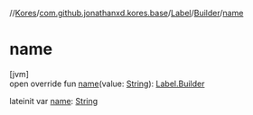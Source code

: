 //[Kores](../../../../index.md)/[com.github.jonathanxd.kores.base](../../index.md)/[Label](../index.md)/[Builder](index.md)/[name](name.md)

# name

[jvm]\
open override fun [name](name.md)(value: [String](https://kotlinlang.org/api/latest/jvm/stdlib/kotlin/-string/index.html)): [Label.Builder](index.md)

lateinit var [name](name.md): [String](https://kotlinlang.org/api/latest/jvm/stdlib/kotlin/-string/index.html)
